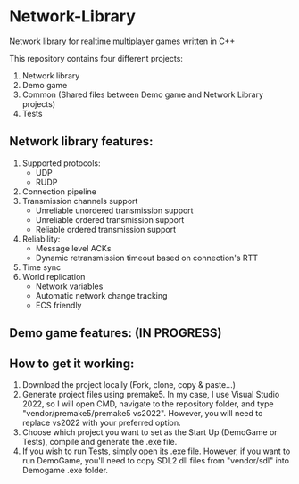 # Network-Library
Network library for realtime multiplayer games written in C++

This repository contains four different projects:
1. Network library
2. Demo game
3. Common (Shared files between Demo game and Network Library projects)
4. Tests

## Network library features:
1. Supported protocols:
   - UDP
   - RUDP
2. Connection pipeline
3. Transmission channels support
   - Unreliable unordered transmission support
   - Unreliable ordered transmission support
   - Reliable ordered transmission support
4. Reliability:
   - Message level ACKs
   - Dynamic retransmission timeout based on connection's RTT
5. Time sync
6. World replication
   - Network variables
   - Automatic network change tracking
   - ECS friendly


## Demo game features: (IN PROGRESS)

## How to get it working:
1. Download the project locally (Fork, clone, copy & paste...)
2. Generate project files using premake5. In my case, I use Visual Studio 2022, so I will open CMD, navigate to the repository folder, and type "vendor/premake5/premake5 vs2022". However, you will need to replace vs2022 with your preferred option.
3. Choose which project you want to set as the Start Up (DemoGame or Tests), compile and generate the .exe file.
4. If you wish to run Tests, simply open its .exe file. However, if you want to run DemoGame, you'll need to copy SDL2 dll files from "vendor/sdl" into Demogame .exe folder.